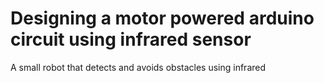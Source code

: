# Designing a motor powered arduino circuit using infrared sensor

A small robot that detects and avoids obstacles using infrared
